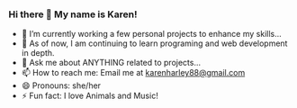 ### Hi there 👋 My name is Karen!

- 🔭 I’m currently working a few personal projects to enhance my skills...
- 🌱 As of now, I am continuing to learn programing and web development in depth.
- 💬 Ask me about ANYTHING related to projects...
- 📫 How to reach me: Email me at karenharley88@gmail.com
- 😄 Pronouns: she/her
- ⚡ Fun fact: I love Animals and Music!

<!--
**KarenHarley/KarenHarley** is a ✨ _special_ ✨ repository because its `README.md` (this file) appears on your GitHub profile.

Here are some ideas to get you started:

- 🔭 I’m currently working on ...
- 🌱 I’m currently learning ...
- 👯 I’m looking to collaborate on ...
- 🤔 I’m looking for help with ...
- 💬 Ask me about ...
- 📫 How to reach me: ...
- 😄 Pronouns: ...
- ⚡ Fun fact: ...
-->
